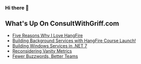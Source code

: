 ### Hi there 👋

<!--
**1kevgriff/1kevgriff** is a ✨ _special_ ✨ repository because its `README.md` (this file) appears on your GitHub profile.

Here are some ideas to get you started:

- 🔭 I’m currently working on ...
- 🌱 I’m currently learning ...
- 👯 I’m looking to collaborate on ...
- 🤔 I’m looking for help with ...
- 💬 Ask me about ...
- 📫 How to reach me: ...
- 😄 Pronouns: ...
- ⚡ Fun fact: ...
-->

## What's Up On ConsultWithGriff.com
<!--START_SECTION:feed-->
* [Five Reasons Why I Love HangFire](https:&#x2F;&#x2F;consultwithgriff.com&#x2F;five-reasons-why-i-love-hangfire&#x2F;)
* [Building Background Services with HangFire Course Launch!](https:&#x2F;&#x2F;consultwithgriff.com&#x2F;building-background-services-with-hangfire-course-launch&#x2F;)
* [Building Windows Services in .NET 7](https:&#x2F;&#x2F;consultwithgriff.com&#x2F;building-window-services-in-dotnet&#x2F;)
* [Reconsidering Vanity Metrics](https:&#x2F;&#x2F;consultwithgriff.com&#x2F;vanity-metrics&#x2F;)
* [Fewer Buzzwords, Better Teams](https:&#x2F;&#x2F;consultwithgriff.com&#x2F;fewer-buzzwords-better-teams&#x2F;)
<!--END_SECTION:feed-->
